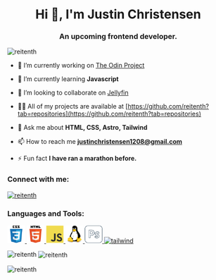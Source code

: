 <h1 align="center">Hi 👋, I'm Justin Christensen</h1>
<h3 align="center">An upcoming frontend developer.</h3>

<p align="left"> <img src="https://komarev.com/ghpvc/?username=reitenth&label=Profile%20views&color=ff80a6&style=flat-square" alt="reitenth" /> </p>

- 🔭 I’m currently working on [The Odin Project](https://www.theodinproject.com/)

- 🌱 I’m currently learning **Javascript**

- 👯 I’m looking to collaborate on [Jellyfin](https://jellyfin.org/)

- 👨‍💻 All of my projects are available at [https://github.com/reitenth?tab=repositories](https://github.com/reitenth?tab=repositories)

- 💬 Ask me about **HTML, CSS, Astro, Tailwind**

- 📫 How to reach me **justinchristensen1208@gmail.com**

- ⚡ Fun fact **I have ran a marathon before.**

<h3 align="left">Connect with me:</h3>
<p align="left">
<a href="https://www.youtube.com/c/reitenth" target="blank"><img align="center" src="https://raw.githubusercontent.com/rahuldkjain/github-profile-readme-generator/master/src/images/icons/Social/youtube.svg" alt="reitenth" height="30" width="40" /></a>
</p>

<h3 align="left">Languages and Tools:</h3>
<p align="left"> <a href="https://www.w3schools.com/css/" target="_blank" rel="noreferrer"> <img src="https://raw.githubusercontent.com/devicons/devicon/master/icons/css3/css3-original-wordmark.svg" alt="css3" width="40" height="40"/> </a> <a href="https://www.w3.org/html/" target="_blank" rel="noreferrer"> <img src="https://raw.githubusercontent.com/devicons/devicon/master/icons/html5/html5-original-wordmark.svg" alt="html5" width="40" height="40"/> </a> <a href="https://developer.mozilla.org/en-US/docs/Web/JavaScript" target="_blank" rel="noreferrer"> <img src="https://raw.githubusercontent.com/devicons/devicon/master/icons/javascript/javascript-original.svg" alt="javascript" width="40" height="40"/> </a> <a href="https://www.linux.org/" target="_blank" rel="noreferrer"> <img src="https://raw.githubusercontent.com/devicons/devicon/master/icons/linux/linux-original.svg" alt="linux" width="40" height="40"/> </a> <a href="https://www.photoshop.com/en" target="_blank" rel="noreferrer"> <img src="https://raw.githubusercontent.com/devicons/devicon/master/icons/photoshop/photoshop-line.svg" alt="photoshop" width="40" height="40"/> </a> <a href="https://tailwindcss.com/" target="_blank" rel="noreferrer"> <img src="https://www.vectorlogo.zone/logos/tailwindcss/tailwindcss-icon.svg" alt="tailwind" width="40" height="40"/> </a> </p>

<p><img align="left" src="https://github-readme-stats.vercel.app/api/top-langs?username=reitenth&show_icons=true&theme=onedark&locale=en&layout=compact" alt="reitenth" /></p>

<p>&nbsp;<img align="center" src="https://github-readme-stats.vercel.app/api?username=reitenth&show_icons=true&theme=onedark&locale=en" alt="reitenth" /></p>

<p><img align="center" src="https://github-readme-streak-stats.herokuapp.com/?user=reitenth&theme=dark" alt="reitenth" /></p>
